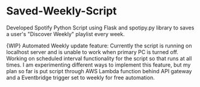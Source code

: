 # Saved-Weekly-Script
Developed Spotify Python Script using Flask and spotipy.py library to saves a user's "Discover Weekly" playlist every week. 

{WIP} Automated Weekly update feature: Currently the script is running on localhost server and is unable to work when primary PC is turned off. Working on scheduled interval functionality for the script so that runs at all times. I am experimenting different ways to implement this feature, but my plan so far is put script through AWS Lambda function behind API gateway and a Eventbridge trigger set to weekly for free automation. 
